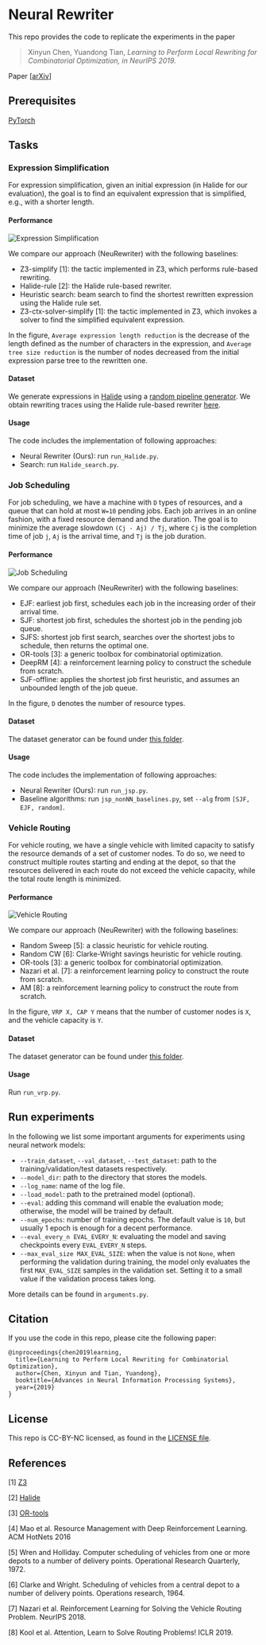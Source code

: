 # Neural Rewriter

This repo provides the code to replicate the experiments in the paper

> Xinyun Chen, Yuandong Tian, <cite> Learning to Perform Local Rewriting for Combinatorial Optimization, in NeurIPS 2019. </cite>

Paper [[arXiv](https://arxiv.org/abs/1810.00337)] 

## Prerequisites

[PyTorch](https://pytorch.org)

## Tasks


### Expression Simplification

For expression simplification, given an initial expression (in Halide for our evaluation), the goal is to find an equivalent expression that is simplified, e.g., with a shorter length.

#### Performance

![Expression Simplification](./figs/expression_simplification.png)

We compare our approach (NeuRewriter) with the following baselines:

* Z3-simplify [1]: the tactic implemented in Z3, which performs rule-based rewriting.
* Halide-rule [2]: the Halide rule-based rewriter.
* Heuristic search: beam search to find the shortest rewritten expression using the Halide rule set.
* Z3-ctx-solver-simplify [1]: the tactic implemented in Z3, which invokes a solver to find the simplified equivalent expression.

In the figure, ``Average expression length reduction`` is the decrease of the length defined as the number of characters in the expression, and ``Average tree size reduction`` is the number of nodes decreased from the initial expression parse tree to the rewritten one.

#### Dataset

We generate expressions in [Halide](https://github.com/Halide/Halide) using a [random pipeline generator](2https://github.com/halide/Halide/tree/new_autoschedule_with_new_simplifier/apps/random_pipeline). We obtain rewriting traces using the Halide rule-based rewriter [here](https://github.com/halide/Halide/blob/rl_simplifier_rules/test/correctness/rewriter.cpp).

#### Usage

The code includes the implementation of following approaches:

* Neural Rewriter (Ours): run ``run_Halide.py``.
* Search: run ``Halide_search.py``.

### Job Scheduling

For job scheduling, we have a machine with ``D`` types of resources, and a queue that can hold at most ``W=10`` pending jobs. Each job arrives in an online fashion, with a fixed resource demand and the duration. The goal is to minimize the average slowdown ``(Cj - Aj) / Tj``, where ``Cj`` is the completion time of job ``j``, ``Aj`` is the arrival time, and ``Tj`` is the job duration.

#### Performance

![Job Scheduling](./figs/job_scheduling.png)

We compare our approach (NeuRewriter) with the following baselines:

* EJF: earliest job first, schedules each job in the increasing order of their arrival time.
* SJF: shortest job first, schedules the shortest job in the pending job queue.
* SJFS: shortest job first search, searches over the shortest jobs to schedule, then returns the optimal one.
* OR-tools [3]: a generic toolbox for combinatorial optimization.
* DeepRM [4]: a reinforcement learning policy to construct the schedule from scratch.
* SJF-offline: applies the shortest job first heuristic, and assumes an unbounded length of the job queue.

In the figure, ``D`` denotes the number of resource types.

#### Dataset

The dataset generator can be found under [this folder](./data_generator/).

#### Usage

The code includes the implementation of following approaches:

* Neural Rewriter (Ours): run ``run_jsp.py``.
* Baseline algorithms: run ``jsp_nonNN_baselines.py``, set `--alg` from `[SJF, EJF, random]`.

### Vehicle Routing

For vehicle routing, we have a single vehicle with limited capacity to satisfy the resource demands of a set of customer nodes. To do so, we need to construct multiple routes starting and ending at the depot, so that the resources delivered in each route do not exceed the vehicle capacity, while the total route length is minimized.

#### Performance

![Vehicle Routing](./figs/vehicle_routing.png)

We compare our approach (NeuRewriter) with the following baselines:

* Random Sweep [5]: a classic heuristic for vehicle routing.
* Random CW [6]: Clarke-Wright savings heuristic for vehicle routing.
* OR-tools [3]: a generic toolbox for combinatorial optimization.
* Nazari et al. [7]: a reinforcement learning policy to construct the route from scratch.
* AM [8]: a reinforcement learning policy to construct the route from scratch.

In the figure, ``VRP X, CAP Y`` means that the number of customer nodes is ``X``, and the vehicle capacity is ``Y``. 

#### Dataset

The dataset generator can be found under [this folder](./data_generator/).

#### Usage

Run ``run_vrp.py``.

## Run experiments

In the following we list some important arguments for experiments using neural network models:
* `--train_dataset`, `--val_dataset`, `--test_dataset`: path to the training/validation/test datasets respectively.
* `--model_dir`: path to the directory that stores the models.
* `--log_name`: name of the log file.
* `--load_model`: path to the pretrained model (optional).
* `--eval`: adding this command will enable the evaluation mode; otherwise, the model will be trained by default.
* `--num_epochs`: number of training epochs. The default value is `10`, but usually 1 epoch is enough for a decent performance.
* `--eval_every_n EVAL_EVERY_N`: evaluating the model and saving checkpoints every `EVAL_EVERY_N` steps.
* `--max_eval_size MAX_EVAL_SIZE`: when the value is not `None`, when performing the validation during training, the model only evaluates the first `MAX_EVAL_SIZE` samples in the validation set. Setting it to a small value if the validation process takes long.

More details can be found in ``arguments.py``.

## Citation

If you use the code in this repo, please cite the following paper:

```
@inproceedings{chen2019learning,
  title={Learning to Perform Local Rewriting for Combinatorial Optimization},
  author={Chen, Xinyun and Tian, Yuandong},
  booktitle={Advances in Neural Information Processing Systems},
  year={2019}
}
```
## License
This repo is CC-BY-NC licensed, as found in the [LICENSE file](./LICENSE).

## References

[1] [Z3](https://github.com/Z3Prover/z3)

[2] [Halide](https://github.com/halide/Halide)

[3] [OR-tools](https://developers.google.com/optimization)

[4] Mao et al. Resource Management with Deep Reinforcement Learning. ACM HotNets 2016

[5] Wren and Holliday. Computer scheduling of vehicles from one or more depots
to a number of delivery points. Operational Research Quarterly, 1972.

[6] Clarke and Wright. Scheduling of vehicles from a central depot to a number of
delivery points. Operations research, 1964.

[7] Nazari et al. Reinforcement Learning for Solving the Vehicle Routing Problem. NeurIPS 2018.

[8] Kool et al. Attention, Learn to Solve Routing Problems! ICLR 2019.
